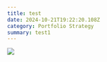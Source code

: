 ```yaml
---
title: test
date: 2024-10-21T19:22:20.108Z
category: Portfolio Strategy
summary: t﻿est1
---
```

![](/images/image_2025-07-17_134557347.png)